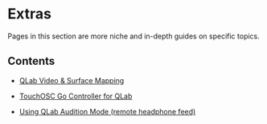 # Extras

Pages in this section are more niche and in-depth guides on specific topics.

## Contents

- [QLab Video & Surface Mapping](qlab_video.md)

- [TouchOSC Go Controller for QLab](control.md)

- [Using QLab Audition Mode (remote headphone feed)](audition.md)

